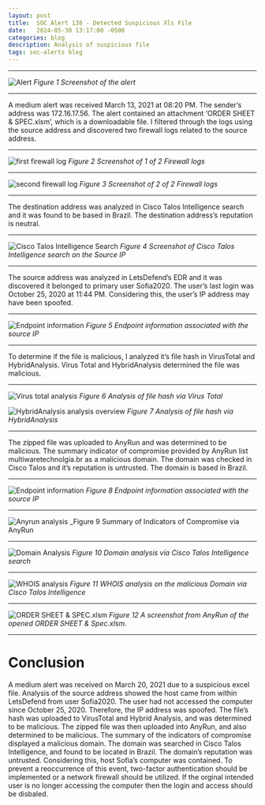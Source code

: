 ```yaml
---
layout: post
title:  SOC Alert 138 - Detected Suspicious Xls File
date:   2024-05-30 13:17:00 -0500
categories: blog 
description: Analysis of suspicious file
tags: soc-alerts blog
---
```



---
![Alert](/assets/img/soc138/1.png)
_Figure 1 Screenshot of the alert_  

---

A medium alert was received March 13, 2021 at 08:20 PM. The sender’s address was 172.16.17.56. The alert contained an attachment ‘ORDER SHEET & SPEC.xlsm’, which is a downloadable file. I filtered through the logs using the source address and discovered two firewall logs related to the source address.



---
![first firewall log](/assets/img/soc138/2.png)
_Figure 2 Screenshot of 1 of 2 Firewall logs_

---

![second firewall log](/assets/img/soc138/3.png)
_Figure 3 Screenshot of 2 of 2 Firewall logs_

***
The destination address was analyzed in Cisco Talos Intelligence search and it was found to be based in Brazil. The destination address’s reputation is neutral. 

---
![Cisco Talos Intelligence Search](/assets/img/soc138/4.png)
_Figure 4 Screenshot of Cisco Talos Intelligence search on the Source IP_

---

The source address was analyzed in LetsDefend’s EDR and it was discovered it belonged to primary user Sofia2020. The user’s last login was October 25, 2020 at 11:44 PM. Considering this, the user’s IP address may have been spoofed.

---
![Endpoint information](/assets/img/soc138/5.png)
_Figure 5 Endpoint information associated with the source IP_

---

To determine if the file is malicious, I analyzed it’s file hash in VirusTotal and HybridAnalysis. Virus Total and HybridAnalysis determined the file was malicious.

---
![Virus total analysis](/assets/img/soc138/6.png)
_Figure 6 Analysis of file hash via Virus Total_


![HybridAnalysis analysis overview](/assets/img/soc138/7.png)
_Figure 7 Analysis of file hash via HybridAnalysis_

---

The zipped file was uploaded to AnyRun and was determined to be malicious. The summary indicator of compromise provided by AnyRun list multiwaretechnolgia.br as a malicious domain. The domain was checked in Cisco Talos and it’s reputation is untrusted. The domain is based in Brazil.

---
![Endpoint information](/assets/img/soc138/8.png)
_Figure 8 Endpoint information associated with the source IP_

---
![Anyrun analysis](/assets/img/soc138/9.png)
_Figure 9 Summary of Indicators of Compromise via AnyRun

---
![Domain Analysis](/assets/img/soc138/10.png)
_Figure 10 Domain analysis via Cisco Talos Intelligence search_

---
![WHOIS analysis](/assets/img/soc138/11.png)
_Figure 11 WHOIS analysis on the malicious Domain via Cisco Talos Intelligence_

---
![ORDER SHEET & SPEC.xlsm](/assets/img/soc138/12.png)
_Figure 12 A screenshot from AnyRun of the opened ORDER SHEET & Spec.xlsm._

---
# Conclusion

A medium alert was received  on March 20, 2021 due to a suspicious excel file. Analysis of the source address showed the host came from within LetsDefend from user Sofia2020. The user had not accessed the computer since October 25, 2020. Therefore, the IP address was spoofed. The file’s hash was uploaded to VirusTotal and Hybrid Analysis, and was determined to be malicious. The zipped file was then uploaded into AnyRun, and also determined to be malicious. The summary of the indicators of compromise displayed a malicious domain. The domain was searched in Cisco Talos Intelligence, and found to be located in Brazil. The domain’s reputation was untrusted. Considering this, host Sofia’s computer was contained. To prevent a reoccurrence of this event, two-factor authentication should be implemented or a network firewall should be utilized. If the orginal intended user is no longer accessing the computer then the login and access should be disbaled.
